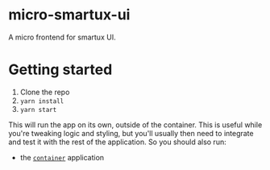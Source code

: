# micro-smartux-ui

A micro frontend for smartux UI.

# Getting started

1. Clone the repo
2. `yarn install`
3. `yarn start`

This will run the app on its own, outside of the container. This is useful while
you're tweaking logic and styling, but you'll usually then need to integrate and
test it with the rest of the application. So you should also run:

- the [`container`](https://github.com/luonghoang91/micro-container) application



